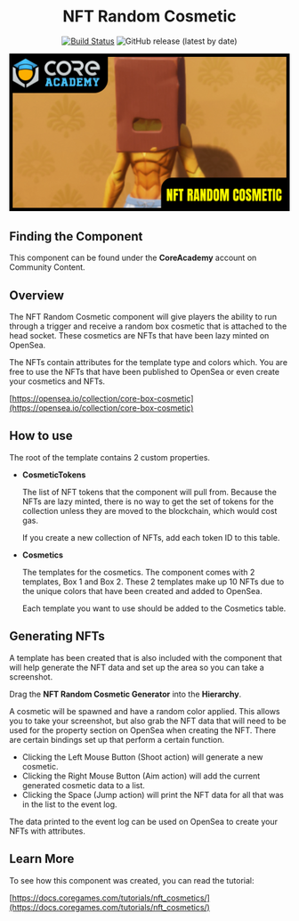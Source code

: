 <div align="center">

# NFT Random Cosmetic

[![Build Status](https://github.com/ManticoreGamesInc/CC-NFT-Random-Cosmetic/workflows/CI/badge.svg)](https://github.com/ManticoreGamesInc/CC-NFT-Random-Cosmetic/actions/workflows/ci.yml?query=workflow%3ACI%29)
![GitHub release (latest by date)](https://img.shields.io/github/v/release/ManticoreGamesInc/CC-NFT-Random-Cosmetic?style=plastic)

![Preview](/Screenshots/Main.png)

</div>

## Finding the Component

This component can be found under the **CoreAcademy** account on Community Content.

## Overview

The NFT Random Cosmetic component will give players the ability to run through a trigger and receive a random
box cosmetic that is attached to the head socket. These cosmetics are NFTs that have been lazy minted on OpenSea.

The NFTs contain attributes for the template type and colors which. You are free to use the NFTs that have been
published to OpenSea or even create your cosmetics and NFTs.

[https://opensea.io/collection/core-box-cosmetic](https://opensea.io/collection/core-box-cosmetic)

## How to use

The root of the template contains 2 custom properties.

- **CosmeticTokens**

  The list of NFT tokens that the component will pull from. Because the NFTs are lazy minted, there is no way to get
  the set of tokens for the collection unless they are moved to the blockchain, which would cost gas.

  If you create a new collection of NFTs, add each token ID to this table.

- **Cosmetics**

  The templates for the cosmetics. The component comes with 2 templates, Box 1 and Box 2. These 2 templates make up
  10 NFTs due to the unique colors that have been created and added to OpenSea.

  Each template you want to use should be added to the Cosmetics table.

## Generating NFTs

A template has been created that is also included with the component that will help generate the NFT data and set up the
area so you can take a screenshot.

Drag the **NFT Random Cosmetic Generator** into the **Hierarchy**.

A cosmetic will be spawned and have a random color applied. This allows you to take your screenshot, but also grab the NFT
data that will need to be used for the property section on OpenSea when creating the NFT. There are certain bindings set
up that perform a certain function.

- Clicking the Left Mouse Button (Shoot action) will generate a new cosmetic.
- Clicking the Right Mouse Button (Aim action) will add the current generated cosmetic data to a list.
- Clicking the Space (Jump action) will print the NFT data for all that was in the list to the event log.

The data printed to the event log can be used on OpenSea to create your NFTs with attributes.

## Learn More

To see how this component was created, you can read the tutorial:

[https://docs.coregames.com/tutorials/nft_cosmetics/](https://docs.coregames.com/tutorials/nft_cosmetics/)
